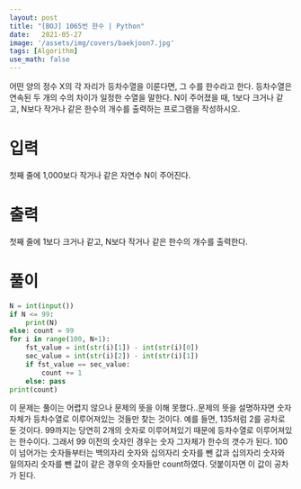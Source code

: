 ```yaml
---
layout: post
title: "[BOJ] 1065번 한수 | Python"
date:   2021-05-27
image: '/assets/img/covers/baekjoon7.jpg'
tags: [Algorithm]
use_math: false
---
```

어떤 양의 정수 X의 각 자리가 등차수열을 이룬다면, 그 수를 한수라고 한다. 등차수열은 연속된 두 개의 수의 차이가 일정한 수열을 말한다. N이 주어졌을 때, 1보다 크거나 같고, N보다 작거나 같은 한수의 개수를 출력하는 프로그램을 작성하시오.

<!--more-->

# 입력
첫째 줄에 1,000보다 작거나 같은 자연수 N이 주어진다.

# 출력
첫째 줄에 1보다 크거나 같고, N보다 작거나 같은 한수의 개수를 출력한다.

# 풀이
```python
N = int(input()) 
if N <= 99: 
    print(N) 
else: count = 99 
for i in range(100, N+1): 
    fst_value = int(str(i)[1]) - int(str(i)[0]) 
    sec_value = int(str(i)[2]) - int(str(i)[1]) 
    if fst_value == sec_value: 
        count += 1 
    else: pass 
print(count) 
```

이 문제는 풀이는 어렵지 않으나 문제의 뜻을 이해 못했다..문제의 뜻을 설명하자면 숫자 자체가 등차수열로 이루어져있는 것들만 찾는 것이다. 예를 들면, 135처럼 2를 공차로 둔 것이다. 99까지는 당연히 2개의 숫자로 이루어져있기 때문에 등차수열로 이루어져있는 한수이다. 그래서 99 이전의 숫자인 경우는 숫자 그자체가 한수의 갯수가 된다. 100이 넘어가는 숫자들부터는 백의자리 숫자와 십의자리 숫자를 뺀 값과 십의자리 숫자와 일의자리 숫자를 뺀 값이 같은 경우의 숫자들만 count하였다. 덧붙이자면 이 값이 공차가 된다.